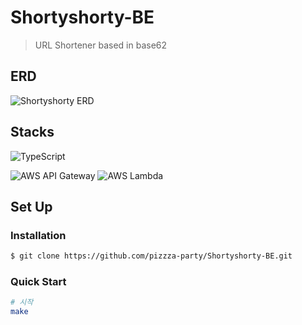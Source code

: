 # Shortyshorty-BE

> URL Shortener based in base62

<!-- ![Shortyshorty Home]() -->

<!-- ![After convert]() -->

<!-- ## Architecture -->

<!-- ![Shortyshorty Architecture]() -->

## ERD

![Shortyshorty ERD](https://github.com/pizzza-party/Shortyshorty-BE/assets/67633810/0113b6e6-d24d-450a-8192-51d517b68c12)

## Stacks

![TypeScript](https://img.shields.io/badge/TypeScript-%233178C6?style=flat&logo=TypeScript&logoColor=white)

<!-- ![PostgreSQL](https://img.shields.io/badge/MySQL-4479A1?stype=flat&logo=MySQL&logoColor=white) -->
<!-- ![Postman](https://img.shields.io/badge/Swagger-85EA2D?style=flat&logo=swagger&logoColor=white) -->
<!-- serverless -->

![AWS API Gateway](https://img.shields.io/badge/AWS_Lightsail-FF9900?style=flat&logo=awslightsail&logoColor=white)
![AWS Lambda](https://img.shields.io/badge/AWS_Lightsail-FF9900?style=flat&logo=awslightsail&logoColor=white)

## Set Up

### Installation

```bash
$ git clone https://github.com/pizzza-party/Shortyshorty-BE.git
```

### Quick Start

```bash
# 시작
make
```
